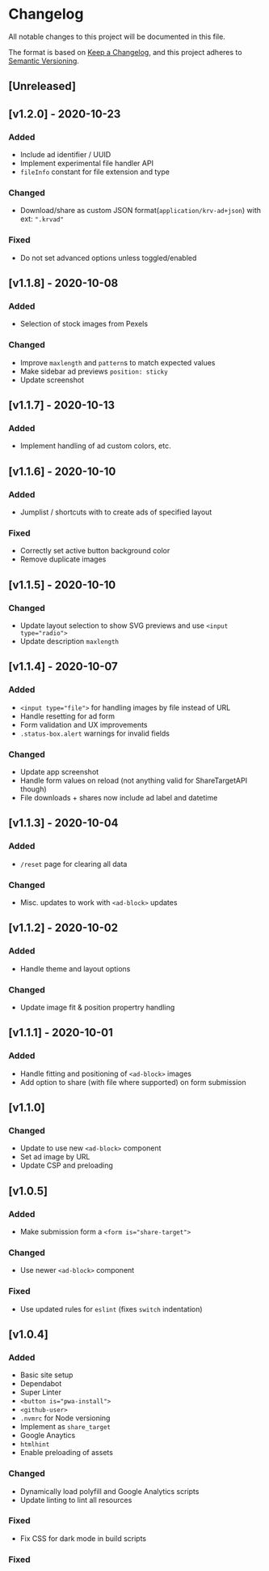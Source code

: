 <!-- markdownlint-disable -->
# Changelog
All notable changes to this project will be documented in this file.

The format is based on [Keep a Changelog](https://keepachangelog.com/en/1.0.0/),
and this project adheres to [Semantic Versioning](https://semver.org/spec/v2.0.0.html).

## [Unreleased]

## [v1.2.0] - 2020-10-23

### Added
- Include ad identifier / UUID
- Implement experimental file handler API
- `fileInfo` constant for file extension and type 

### Changed
- Download/share as custom JSON format(`application/krv-ad+json`) with ext: `".krvad"`

### Fixed
- Do not set advanced options unless toggled/enabled

## [v1.1.8] - 2020-10-08

### Added
- Selection of stock images from Pexels

### Changed
- Improve `maxlength` and `pattern`s to match expected values
- Make sidebar ad previews `position: sticky`
- Update screenshot

## [v1.1.7] - 2020-10-13

### Added
- Implement handling of ad custom colors, etc.

## [v1.1.6] - 2020-10-10

### Added
- Jumplist / shortcuts with to create ads of specified layout

### Fixed
- Correctly set active button background color
- Remove duplicate images

## [v1.1.5] - 2020-10-10

### Changed
- Update layout selection to show SVG previews and use `<input type="radio">`
- Update description `maxlength`

## [v1.1.4] - 2020-10-07

### Added
- `<input type="file">` for handling images by file instead of URL
- Handle resetting for ad form
- Form validation and UX improvements
- `.status-box.alert` warnings for invalid fields

### Changed
- Update app screenshot
- Handle form values on reload (not anything valid for ShareTargetAPI though)
- File downloads + shares now include ad label and datetime

## [v1.1.3] - 2020-10-04

### Added
- `/reset` page for clearing all data

### Changed
- Misc. updates to work with `<ad-block>` updates

## [v1.1.2] - 2020-10-02

### Added
- Handle theme and layout options

### Changed
- Update image fit & position propertry handling

## [v1.1.1] - 2020-10-01

### Added
- Handle fitting and positioning of `<ad-block>` images
- Add option to share (with file where supported) on form submission

## [v1.1.0]

### Changed
- Update to use new `<ad-block>` component
- Set ad image by URL
- Update CSP and preloading

## [v1.0.5]

### Added
- Make submission form a `<form is="share-target">`

### Changed
- Use newer `<ad-block>` component

### Fixed
- Use updated rules for `eslint` (fixes `switch` indentation)

## [v1.0.4]

### Added
- Basic site setup
- Dependabot
- Super Linter
- `<button is="pwa-install">`
- `<github-user>`
- `.nvmrc` for Node versioning
- Implement as `share_target`
- Google Anaytics
- `htmlhint`
- Enable preloading of assets

### Changed
- Dynamically load polyfill and Google Analytics scripts
- Update linting to lint all resources

### Fixed
- Fix CSS for dark mode in build scripts

### Fixed
<!-- markdownlint-restore -->
